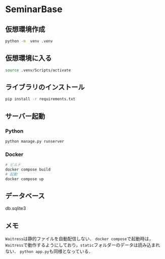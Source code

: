 # SeminarBase

## 仮想環境作成

```bash
python -m  venv .venv
```

## 仮想環境に入る

```bash
source .venv/Scripts/activate
```

## ライブラリのインストール

```bash
pip install -r requirements.txt 
```

## サーバー起動

### Python

```bash
python manage.py runserver
```

### Docker

```bash
# ビルド
docker compose build
# 起動
docker compose up
```

## データベース

db.sqlite3

## メモ

`Waitress`は静的ファイルを自動配信しない．
`docker compose`で起動時は，`Waitress`で動作するようにしており，`static`フォルダーのデータは読み込まれない．
`python app.py`も同様となっている．

